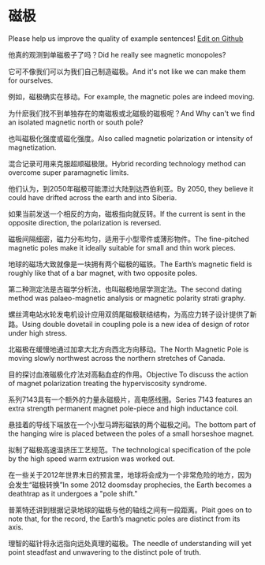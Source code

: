 # 磁极

Please help us improve the quality of example sentences! [Edit on Github](https://github.com/jiyushe/jiyu-example-sentence-source/blob/main/chinese/ciji_2.md)

<p><span class="chinese">他真的观测到单磁极子了吗？</span><span class="english">Did he really see magnetic monopoles?</span></p>

<p><span class="chinese">它可不像我们可以为我们自己制造磁极。</span><span class="english">And it's not like we can make them for ourselves.</span></p>

<p><span class="chinese">例如，磁极确实在移动。</span><span class="english">For example, the magnetic poles are indeed moving.</span></p>

<p><span class="chinese">为什麽我们找不到单独存在的南磁极或北磁极的磁极呢？</span><span class="english">And Why can't we find an isolated magnetic north or south pole?</span></p>

<p><span class="chinese">也叫磁极化强度或磁化强度。</span><span class="english">Also called magnetic polarization or intensity of magnetization.</span></p>

<p><span class="chinese">混合记录可用来克服超顺磁极限。</span><span class="english">Hybrid recording technology method can overcome super paramagnetic limits.</span></p>

<p><span class="chinese">他们认为，到2050年磁极可能漂过大陆到达西伯利亚。</span><span class="english">By 2050, they believe it could have drifted across the earth and into Siberia.</span></p>

<p><span class="chinese">如果当前发送一个相反的方向，磁极指向就反转。</span><span class="english">If the current is sent in the opposite direction, the polarization is reversed.</span></p>

<p><span class="chinese">磁极间隔细密，磁力分布均匀，适用于小型零件或薄形物件。</span><span class="english">The fine-pitched magnetic poles make it ideally suitable for small and thin work pieces.</span></p>

<p><span class="chinese">地球的磁场大致就像是一块拥有两个磁极的磁铁。</span><span class="english">The Earth’s magnetic field is roughly like that of a bar magnet, with two opposite poles.</span></p>

<p><span class="chinese">第二种测定法是古磁学分析法，也叫磁极地层学测定法。</span><span class="english">The second dating method was palaeo-magnetic analysis or magnetic polarity strati graphy.</span></p>

<p><span class="chinese">螺丝湾电站水轮发电机设计应用双鸽尾磁极联结结构，为高应力转子设计提供了新路。</span><span class="english">Using double dovetail in coupling pole is a new idea of design of rotor under high stress.</span></p>

<p><span class="chinese">北磁极在缓慢地通过加拿大北方向西北方向移动。</span><span class="english">The North Magnetic Pole is moving slowly northwest across the northern stretches of Canada.</span></p>

<p><span class="chinese">目的探讨血液磁极化疗法对高黏血症的作用。</span><span class="english">Objective To discuss the action of magnet polarization treating the hyperviscosity syndrome.</span></p>

<p><span class="chinese">系列7143具有一个额外的力量永磁极片，高电感线圈。</span><span class="english">Series 7143 features an extra strength permanent magnet pole-piece and high inductance coil.</span></p>

<p><span class="chinese">悬挂着的导线下端放在一个小型马蹄形磁铁的两个磁极之间。</span><span class="english">The bottom part of the hanging wire is placed between the poles of a small horseshoe magnet.</span></p>

<p><span class="chinese">拟制了磁极高速温挤压工艺规范。</span><span class="english">The technological specification of the pole by the high speed warm extrusion was worked out.</span></p>

<p><span class="chinese">在一些关于2012年世界末日的预言里，地球将会成为一个非常危险的地方，因为会发生“磁极转换”</span><span class="english">In some 2012 doomsday prophecies, the Earth becomes a deathtrap as it undergoes a "pole shift."</span></p>

<p><span class="chinese">普莱特还讲到根据记录地球的磁极与他的轴线之间有一段距离。</span><span class="english">Plait goes on to note that, for the record, the Earth’s magnetic poles are distinct from its axis.</span></p>

<p><span class="chinese">理智的磁针将永远指向远处真理的磁极。</span><span class="english">The needle of understanding will yet point steadfast and unwavering to the distinct pole of truth.</span></p>

